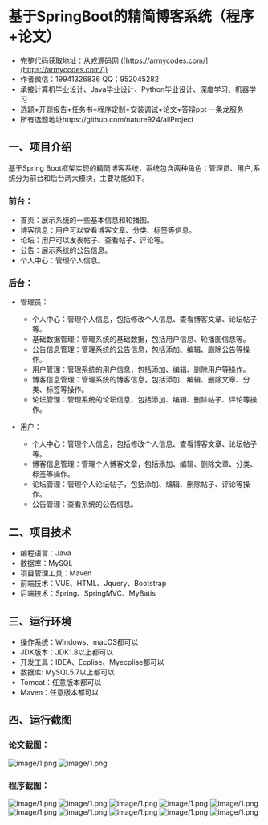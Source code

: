 基于SpringBoot的精简博客系统（程序+论文）
=
- 完整代码获取地址：从戎源码网 ([https://armycodes.com/](https://armycodes.com/))
- 作者微信：19941326836  QQ：952045282 
- 承接计算机毕业设计、Java毕业设计、Python毕业设计、深度学习、机器学习
- 选题+开题报告+任务书+程序定制+安装调试+论文+答辩ppt 一条龙服务
- 所有选题地址https://github.com/nature924/allProject

一、项目介绍
---
基于Spring Boot框架实现的精简博客系统，系统包含两种角色：管理员、用户,系统分为前台和后台两大模块，主要功能如下。
### 前台：
- 首页：展示系统的一些基本信息和轮播图。
- 博客信息：用户可以查看博客文章、分类、标签等信息。
- 论坛：用户可以发表帖子、查看帖子、评论等。
- 公告：展示系统的公告信息。
- 个人中心：管理个人信息。

### 后台：
- 管理员：
    - 个人中心：管理个人信息，包括修改个人信息、查看博客文章、论坛帖子等。
    - 基础数据管理：管理系统的基础数据，包括用户信息、轮播图信息等。
    - 公告信息管理：管理系统的公告信息，包括添加、编辑、删除公告等操作。
    - 用户管理：管理系统的用户信息，包括添加、编辑、删除用户等操作。
    - 博客信息管理：管理系统的博客信息，包括添加、编辑、删除文章、分类、标签等操作。
    - 论坛管理：管理系统的论坛信息，包括添加、编辑、删除帖子、评论等操作。

- 用户：
    - 个人中心：管理个人信息，包括修改个人信息、查看博客文章、论坛帖子等。
    - 博客信息管理：管理个人博客文章，包括添加、编辑、删除文章、分类、标签等操作。
    - 论坛管理：管理个人论坛帖子，包括添加、编辑、删除帖子、评论等操作。
    - 公告管理：查看系统的公告信息。



二、项目技术
---
- 编程语言：Java
- 数据库：MySQL
- 项目管理工具：Maven
- 前端技术：VUE、HTML、Jquery、Bootstrap
- 后端技术：Spring、SpringMVC、MyBatis

三、运行环境
---
- 操作系统：Windows、macOS都可以
- JDK版本：JDK1.8以上都可以
- 开发工具：IDEA、Ecplise、Myecplise都可以
- 数据库: MySQL5.7以上都可以
- Tomcat：任意版本都可以
- Maven：任意版本都可以

四、运行截图
---
### 论文截图：
![image/1.png](limage/1.png)
![image/1.png](limage/2.png)

### 程序截图：
![image/1.png](image/1.png)
![image/1.png](image/2.png)
![image/1.png](image/3.png)
![image/1.png](image/4.png)
![image/1.png](image/5.png)
![image/1.png](image/6.png)
![image/1.png](image/7.png)
![image/1.png](image/8.png)
![image/1.png](image/9.png)
![image/1.png](image/10.png)

